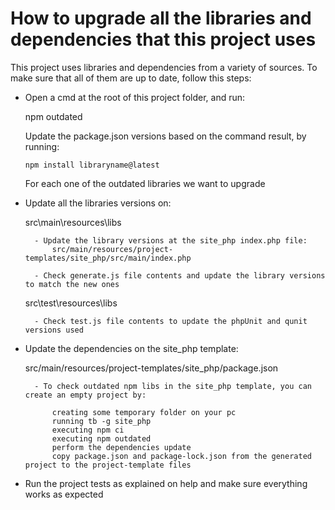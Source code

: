 # How to upgrade all the libraries and dependencies that this project uses


This project uses libraries and dependencies from a variety of sources. To make sure that all of them are up to date, follow this steps:

- Open a cmd at the root of this project folder, and run:

    npm outdated
    
    Update the package.json versions based on the command result, by running:
    
      npm install libraryname@latest
      
    For each one of the outdated libraries we want to upgrade  
    
- Update all the libraries versions on:

    src\main\resources\libs
        
        - Update the library versions at the site_php index.php file:
            src/main/resources/project-templates/site_php/src/main/index.php
    
        - Check generate.js file contents and update the library versions to match the new ones
        
    src\test\resources\libs
        
        - Check test.js file contents to update the phpUnit and qunit versions used

- Update the dependencies on the site_php template:

    src/main/resources/project-templates/site_php/package.json
    
        - To check outdated npm libs in the site_php template, you can create an empty project by:
                
            creating some temporary folder on your pc
            running tb -g site_php
            executing npm ci
            executing npm outdated
            perform the dependencies update
            copy package.json and package-lock.json from the generated project to the project-template files
        
- Run the project tests as explained on help and make sure everything works as expected